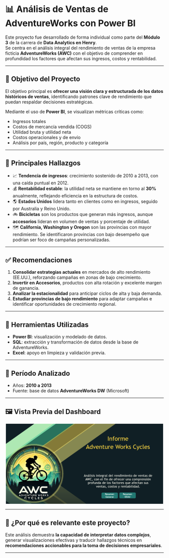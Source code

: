 # 📊 Análisis de Ventas de AdventureWorks con Power BI

Este proyecto fue desarrollado de forma individual como parte del **Módulo 3** de la carrera de **Data Analytics en Henry**.  
Se centra en el análisis integral del rendimiento de ventas de la empresa ficticia **AdventureWorks (AWC)** con el objetivo de comprender en profundidad los factores que afectan sus ingresos, costos y rentabilidad.

---

## 🎯 Objetivo del Proyecto

El objetivo principal es **ofrecer una visión clara y estructurada de los datos históricos de ventas**, identificando patrones clave de rendimiento que puedan respaldar decisiones estratégicas.

Mediante el uso de **Power BI**, se visualizan métricas críticas como:

- Ingresos totales
- Costos de mercancía vendida (COGS)
- Utilidad bruta y utilidad neta
- Costos operacionales y de envío
- Análisis por país, región, producto y categoría

---

## 🧠 Principales Hallazgos

- 📈 **Tendencia de ingresos**: crecimiento sostenido de 2010 a 2013, con una caída puntual en 2012.
- 💰 **Rentabilidad estable**: la utilidad neta se mantiene en torno al **30%** anualmente, reflejando eficiencia en la estructura de costos.
- 🌎 **Estados Unidos** lidera tanto en clientes como en ingresos, seguido por Australia y Reino Unido.
- 🚲 **Bicicletas** son los productos que generan más ingresos, aunque **accesorios** lideran en volumen de ventas y porcentaje de utilidad.
- 🗺️ **California, Washington y Oregon** son las provincias con mayor rendimiento. Se identificaron provincias con bajo desempeño que podrían ser foco de campañas personalizadas.

---

## ✅ Recomendaciones

1. **Consolidar estrategias actuales** en mercados de alto rendimiento (EE.UU.), reforzando campañas en zonas de bajo crecimiento.
2. **Invertir en Accesorios**, productos con alta rotación y excelente margen de ganancia.
3. **Analizar la estacionalidad** para anticipar ciclos de alta y baja demanda.
4. **Estudiar provincias de bajo rendimiento** para adaptar campañas e identificar oportunidades de crecimiento regional.

---

## 📌 Herramientas Utilizadas

- **Power BI**: visualización y modelado de datos.
- **SQL**: extracción y transformación de datos desde la base de AdventureWorks.
- **Excel**: apoyo en limpieza y validación previa.

---

## 📅 Período Analizado

- Años: **2010 a 2013**
- Fuente: base de datos **AdventureWorks DW** (Microsoft)

---

## 🖼️ Vista Previa del Dashboard

<p align="center">
  <img src="assets/Portada_AWC.png" alt="Dashboard AWC" width="500"/>
</p>

---

## 🚀 ¿Por qué es relevante este proyecto?

Este análisis demuestra **la capacidad de interpretar datos complejos**, generar visualizaciones efectivas y traducir hallazgos técnicos en **recomendaciones accionables para la toma de decisiones empresariales**.

---
